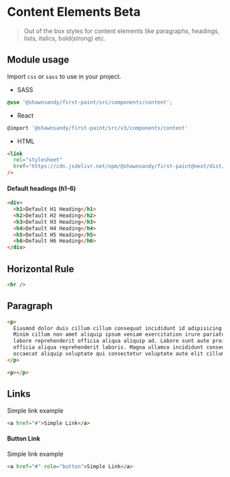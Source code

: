 # Content Elements <span role="note" style="--note: var(--beta)">Beta</span>

> Out of the box styles for content elements like paragraphs, headings, lists, italics, bold(strong) etc.

## Module usage

Import `css` or `sass` to use in your project.

- SASS

```scss
@use '@shawnsandy/first-paint/src/components/content';
```

- React

```jsx
@import '@shawnsandy/first-paint/src/v3/components/content'
```

- HTML

```html
<link
  rel="stylesheet"
  href="https://cdn.jsdelivr.net/npm/@shawnsandy/first-paint@next/dist/css/components/content.min.css"
/>
```

#### Default headings (h1-6)

```html preview
<div>
  <h1>Default H1 Heading</h1>
  <h2>Default H2 Heading</h2>
  <h3>Default H3 Heading</h3>
  <h4>Default H4 Heading</h4>
  <h5>Default H5 Heading</h5>
  <h6>Default H6 Heading</h6>
</div>
```

## Horizontal Rule

```html preview
<hr />
```

## Paragraph

```html preview
<p>
  Eiusmod dolor duis cillum cillum consequat incididunt id adipisicing pariatur.
  Minim cillum non amet aliquip ipsum veniam exercitation irure pariatur. Ut
  labore reprehenderit officia aliqua aliquip ad. Labore sunt aute proident sit
  officia aliqua reprehenderit laboris. Magna ullamco incididunt consequat
  occaecat aliquip voluptate qui consectetur voluptate aute elit cillum cillum.
</p>

<p></p>
```

## Links

Simple link example

```html preview
<a href="#">Simple Link</a>
```

#### Button Link

Simple link example

```html preview
<a href="#" role="button">Simple Link</a>
```
